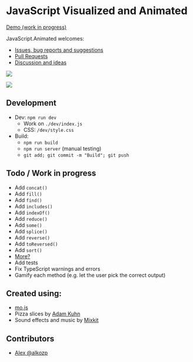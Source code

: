 # JavaScript Visualized and Animated

[Demo (work in progress)](https://in-tech-gration.github.io/JavaScript.Animated/)

JavaScript.Animated welcomes:

- [Issues, bug reports and suggestions](https://github.com/in-tech-gration/JavaScript.Animated/issues)
- [Pull Requests](https://github.com/in-tech-gration/JavaScript.Animated/pulls)
- [Discussion and ideas](https://github.com/in-tech-gration/JavaScript.Animated/discussions)

[![](./assets/array.methods.visualized.jpg)](https://in-tech-gration.github.io/JavaScript.Animated/dev/index.html)

[![](./assets/array.pizza.slice.jpg)](https://in-tech-gration.github.io/JavaScript.Animated/pizza-slice/index.html)

## Development

  - Dev: `npm run dev`
    - Work on `./dev/index.js`
    - CSS: `/dev/style.css`
  - Build: 
    - `npm run build`
    - `npm run server` (manual testing)
    - `git add; git commit -m "Build"; git push`

## Todo / Work in progress

  - Add `concat()`
  - Add `fill()`
  - Add `find()`
  - Add `includes()`
  - Add `indexOf()`
  - Add `reduce()`
  - Add `some()`
  - Add `splice()`
  - Add `reverse()`
  - Add `toReversed()`
  - Add `sort()`
  - [More?](https://developer.mozilla.org/en-US/docs/Web/JavaScript/Reference/Global_Objects/Array#instance_methods)
  - Add tests
  - Fix TypeScript warnings and errors
  - Gamify each method (e.g. let the user pick the correct output)

## Created using:

  - [mo.js](https://mojs.github.io/)
  - Pizza slices by [Adam Kuhn](https://codepen.io/cobra_winfrey/pen/ygojOG)
  - Sound effects and music by [Mixkit](https://mixkit.co/)

## Contributors

  - [Alex @alkozp](https://github.com/alkozp)

